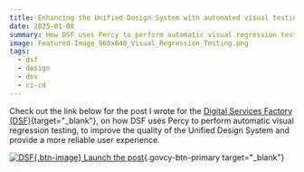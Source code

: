 ```yaml
---
title: Enhancing the Unified Design System with automated visual testing (by DSF)
date: 2025-01-08
summary: How DSF uses Percy to perform automatic visual regression testing, to improve the quality of the Unified Design System and provide a more reliable user experience
image: Featured-Image_960x640_Visual_Regression_Testing.png
tags:
  - dsf
  - design
  - dev
  - ci-cd
---
```

Check out the link below for the post I wrote for the [Digital Services Factory (DSF)](https://dsf.dmrid.gov.cy/){target="_blank"}, on how DSF uses Percy to perform automatic visual regression testing, to improve the quality of the Unified Design System and provide a more reliable user experience.

[![DSF](/img/dsf-small-white-icon.svg){.btn-image} Launch the post](https://dsf.dmrid.gov.cy/2025/01/08/enhancing-the-unified-design-system-with-automated-visual-testing/){.govcy-btn-primary target="_blank"}